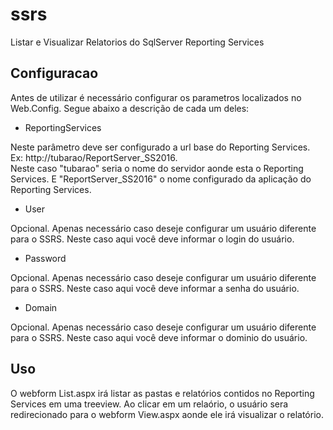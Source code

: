 # ssrs
Listar e Visualizar Relatorios do SqlServer Reporting Services

 ## Configuracao

Antes de utilizar é necessário configurar os parametros localizados no Web.Config. Segue abaixo a descrição de cada um deles:

* ReportingServices

Neste parâmetro deve ser configurado a url base do Reporting Services.  
        Ex: http://tubarao/ReportServer_SS2016.  
        Neste caso "tubarao" seria o nome do servidor aonde esta o Reporting Services. E "ReportServer_SS2016" o nome configurado da aplicação do Reporting Services.

* User

Opcional. Apenas necessário caso deseje configurar um usuário diferente para o SSRS. 
        Neste caso aqui você deve informar o login do usuário.
* Password

Opcional. Apenas necessário caso deseje configurar um usuário diferente para o SSRS. 
        Neste caso aqui você deve informar a senha do usuário.
* Domain

Opcional. Apenas necessário caso deseje configurar um usuário diferente para o SSRS. 
         Neste caso aqui você deve informar o dominio do usuário.

## Uso

O webform List.aspx irá listar as pastas e relatórios contidos no Reporting Services em uma treeview. Ao clicar em um relaório, o usuário sera redirecionado para o webform View.aspx aonde ele irá visualizar o relatório.

